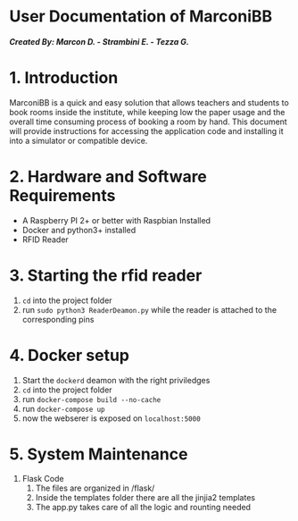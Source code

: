 # User Documentation of MarconiBB
##### Created By: Marcon D. - Strambini E. - Tezza G.

# 1. Introduction
MarconiBB is a quick and easy solution that allows teachers and students to book rooms inside the institute, while keeping low the paper usage and the overall time consuming process of booking a room by hand. This document will provide instructions for accessing the application code and installing it into a simulator or compatible device.

# 2. Hardware and Software Requirements
- A Raspberry PI 2+ or better with Raspbian Installed
- Docker and python3+ installed
- RFID Reader

# 3. Starting the rfid reader
1. `cd` into the project folder
2. run `sudo python3 ReaderDeamon.py` while the reader is attached to the corresponding pins


# 4. Docker setup
1. Start the `dockerd` deamon with the right priviledges
2. `cd` into the project folder
3. run `docker-compose build --no-cache`
4. run `docker-compose up`
5. now the webserer is exposed on `localhost:5000`
 

# 5. System Maintenance
1. Flask Code
   1. The files are organized in /flask/
   2. Inside the templates folder there are all the jinjia2 templates
   3. The app.py takes care of all the logic and rounting needed
